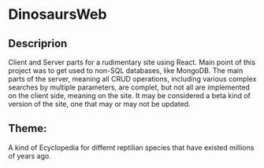 # DinosaursWeb
## Descriprion
Client and Server parts for a rudimentary site using React. Main point of this project was to get used to non-SQL databases, like MongoDB.
The main parts of the server, meaning all CRUD operations, including various complex searches by multiple parameters, are complet, but not all are implemented on the client side, meaning on the site. It may be considered a beta kind of version of the site, one that may or may not be updated. 

## Theme: 
A kind of Ecyclopedia for differnt reptilian species that have existed millions of years ago.
